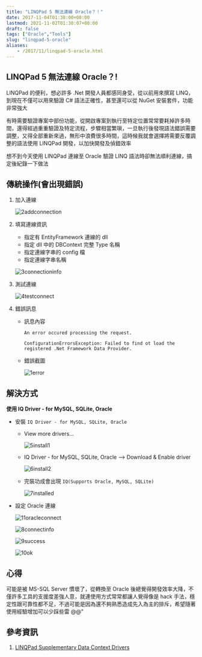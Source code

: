 ```yaml
---
title: "LINQPad 5 無法連線 Oracle？！"
date: 2017-11-04T01:38:00+08:00
lastmod: 2021-11-02T01:38:07+08:00
draft: false
tags: ["Oracle","Tools"]
slug: "linqpad-5-oracle"
aliases:
    - /2017/11/linqpad-5-oracle.html
---
```

## LINQPad 5 無法連線 Oracle？!

LINQPad 的便利，想必許多 .Net 開發人員都感同身受，從以前用來撰寫 LINQ，到現在不僅可以用來驗證 C# 語法正確性，甚至還可以從 NuGet 安裝套件，功能非常強大

有時需要驗證專案中部份功能，從開啟專案到執行至特定位置常常要耗掉許多時間，還得經過重重驗證及特定流程，步驟相當繁瑣，一旦執行後發現語法錯誤需要調整，又得全部重新來過，無形中浪費很多時間，這時候我就會選擇將需要反覆調整的語法使用 LINQPad 開發，以加快開發及偵錯效率

想不到今天使用 LINQPad 連線至 Oracle 驗證 LINQ 語法時卻無法順利連線，搞定後紀錄一下做法

## 傳統操作(會出現錯誤)

1. 加入連線

    ![2addconnection](https://user-images.githubusercontent.com/3851540/32387380-44be5152-c0ff-11e7-83ec-e97f92451724.png)

2. 填寫連線資訊

    * 指定有 EntityFramework 連線的 dll
    * 指定 dll 中的 DBContext 完整 Type 名稱
    * 指定連線字串的 config 檔
    * 指定連線字串名稱

    ![3connectioninfo](https://user-images.githubusercontent.com/3851540/32387381-44f15a3e-c0ff-11e7-9ef0-e889dd85ef43.png)

3. 測試連線

    ![4testconnect](https://user-images.githubusercontent.com/3851540/32387382-4525e31c-c0ff-11e7-934b-fa35be5d9498.png)

4. 錯誤訊息
    * 訊息內容

        ```log
        An error occured processing the request.

        ConfigurationErrorsException: Failed to find ot load the
        registered .Net Framework Data Provider.
        ```

    * 錯誤截圖

         ![1error](https://user-images.githubusercontent.com/3851540/32387379-44862534-c0ff-11e7-99ad-ea9309751ce7.png)

## 解決方式

**使用 IQ Driver - for MySQL, SQLite, Oracle**

* 安裝 `IQ Driver - for MySQL, SQLite, Oracle`

  * View more drivers...

    ![5install1](https://user-images.githubusercontent.com/3851540/32387459-735d347e-c0ff-11e7-9b73-922c211fe329.png)

  * IQ Driver - for MySQL, SQLite, Oracle --> Download & Enable driver

    ![6install2](https://user-images.githubusercontent.com/3851540/32387461-738ca704-c0ff-11e7-9e94-e6fac20f0b11.png)

  * 完裝功成會出現 `IQ(Supports Oracle, MySQL, SQLite)`

    ![7installed](https://user-images.githubusercontent.com/3851540/32387454-72a40e9a-c0ff-11e7-8ca1-273bc96c66ee.png)

* 設定 Oracle 連線

    ![11oracleconnect](https://user-images.githubusercontent.com/3851540/32387778-854ec28c-c100-11e7-9a40-6923352ad40d.png)

    ![8connectinfo](https://user-images.githubusercontent.com/3851540/32387455-72d1dcf8-c0ff-11e7-922f-13f5b037c7f5.png)

    ![9success](https://user-images.githubusercontent.com/3851540/32387456-7300aaec-c0ff-11e7-86bc-4d66f3211acc.png)

    ![10ok](https://user-images.githubusercontent.com/3851540/32387458-732fc78c-c0ff-11e7-99eb-892e2fd5b97e.png)

## 心得

可能是被 MS-SQL Server 慣壞了，從轉換至 Oracle 後總覺得開發效率大降，不僅許多工具的支援度差強人意，就連使用方式常常都讓人覺得像是 hack 手法，穩定性跟可靠性都不足，不過可能是因為還不夠熟悉造成先入為主的排斥，希望隨著使用經驗增加可以少踩些雷 @@"

## 參考資訊

1. [LINQPad Supplementary Data Context Drivers](http://www.linqpad.net/richclient/datacontextdrivers.aspx)
